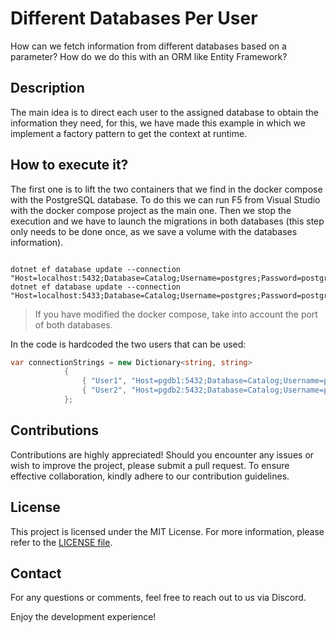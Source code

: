 # Different Databases Per User

How can we fetch information from different databases based on a parameter? How do we do this with an ORM like Entity Framework?

## Description

The main idea is to direct each user to the assigned database to obtain the information they need, for this, we have made this example in which we implement a factory pattern to get the context at runtime.

## How to execute it?

The first one is to lift the two containers that we find in the docker compose with the PostgreSQL database. 
To do this we can run F5 from Visual Studio with the docker compose project as the main one. Then we stop the execution and we have to launch the migrations in both databases (this step only needs to be done once, as we save a volume with the databases information).

```console

dotnet ef database update --connection "Host=localhost:5432;Database=Catalog;Username=postgres;Password=postgres"
dotnet ef database update --connection "Host=localhost:5433;Database=Catalog;Username=postgres;Password=postgres"

```
> If you have modified the docker compose, take into account the port of both databases.

In the code is hardcoded the two users that can be used:

```csharp
var connectionStrings = new Dictionary<string, string>
            {
                { "User1", "Host=pgdb1:5432;Database=Catalog;Username=postgres;Password=postgres" },
                { "User2", "Host=pgdb2:5432;Database=Catalog;Username=postgres;Password=postgres" }
            };
```

## Contributions

Contributions are highly appreciated! Should you encounter any issues or wish to improve the project, please submit a pull request. To ensure effective collaboration, kindly adhere to our contribution guidelines.

## License

This project is licensed under the MIT License. For more information, please refer to the [LICENSE file](LICENSE).

## Contact

For any questions or comments, feel free to reach out to us via Discord.

Enjoy the development experience!

